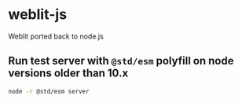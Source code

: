 # weblit-js

Weblit ported back to node.js

## Run test server with `@std/esm` polyfill on node versions older than 10.x

```sh
node -r @std/esm server
```

